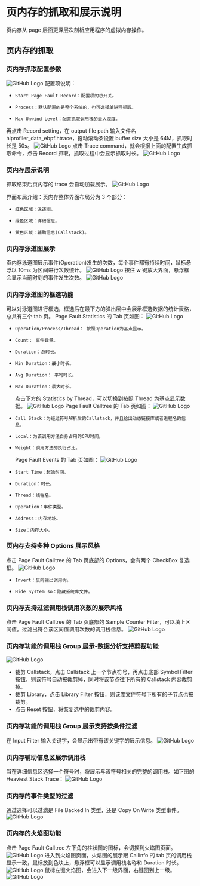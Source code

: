 # 页内存的抓取和展示说明

页内存从 page 层面更深层次剖析应用程序的虚拟内存操作。

## 页内存的抓取

### 页内存抓取配置参数

![GitHub Logo](../../figures/EBPF/ebpfsetting.jpg)
配置项说明：

-     Start Page Fault Record：配置项的总开关。
-     Process：默认配置的是整个系统的，也可选择单进程抓取。
-     Max Unwind Level：配置抓取调用栈的最大深度。

再点击 Record setting，在 output file path 输入文件名 hiprofiler_data_ebpf.htrace，拖动滚动条设置 buffer size 大小是 64M，抓取时长是 50s。
![GitHub Logo](../../figures/EBPF/ebpfrecord.jpg)
点击 Trace command，就会根据上面的配置生成抓取命令，点击 Record 抓取，抓取过程中会显示抓取时长。
![GitHub Logo](../../figures/EBPF/ebpfexcuting.jpg)

### 页内存展示说明

抓取结束后页内存的 trace 会自动加载展示。
![GitHub Logo](../../figures/EBPF/ebpfsummary.jpg)

界面布局介绍：页内存整体界面布局分为 3 个部分：

-     红色区域：泳道图。
-     绿色区域：详细信息。
-     黄色区域：辅助信息(Callstack)。

### 页内存泳道图展示

页内存泳道图展示事件(Operation)发生的次数，每个事件都有持续时间，鼠标悬浮以 10ms 为区间进行次数统计。
![GitHub Logo](../../figures/EBPF/EBPFchart.jpg)
按住 w 键放大界面，悬浮框会显示当前时刻的事件发生次数。
![GitHub Logo](../../figures/EBPF/EBPFcount.jpg)

### 页内存泳道图的框选功能

可以对泳道图进行框选，框选后在最下方的弹出层中会展示框选数据的统计表格，总共有三个 tab 页。
Page Fault Statistics 的 Tab 页如图：
![GitHub Logo](../../figures/EBPF/vmstatistics.jpg)

-     Operation/Process/Thread： 按照Operation为基点显示。
-     Count： 事件数量。
-     Duration：总时长。
-     Min Duration：最小时长。
-     Avg Duration： 平均时长。
-     Max Duration：最大时长。
  点击下方的 Statistics by Thread，可以切换到按照 Thread 为基点显示数据。
  ![GitHub Logo](../../figures/EBPF/ebpf_bythread.jpg)
  Page Fault Calltree 的 Tab 页如图：
  ![GitHub Logo](../../figures/EBPF/VMCalltree.jpg)
-     Call Stack：为经过符号解析后的Callstack，并且给出动态链接库或者进程名的信息。
-     Local：为该调用方法自身占用的CPU时间。
-     Weight：调用方法的执行占比。
  Page Fault Events 的 Tab 页如图：
  ![GitHub Logo](../../figures/EBPF/VMEvents.jpg)
-     Start Time：起始时间。
-     Duration：时长。
-     Thread：线程名。
-     Operation：事件类型。
-     Address：内存地址。
-     Size：内存大小。

### 页内存支持多种 Options 展示风格

点击 Page Fault Calltree 的 Tab 页底部的 Options，会有两个 CheckBox 复选框。
![GitHub Logo](../../figures/EBPF/vmOptions.jpg)

-     Invert：反向输出调用树。
-     Hide System so：隐藏系统库文件。

### 页内存支持过滤调用栈调用次数的展示风格

点击 Page Fault Calltree 的 Tab 页底部的 Sample Counter Filter，可以填上区间值。过滤出符合该区间值调用次数的调用栈信息。
![GitHub Logo](../../figures/EBPF/vmcounter.jpg)

### 页内存功能的调用栈 Group 展示-数据分析支持剪裁功能

![GitHub Logo](../../figures/EBPF/vmdatamining.jpg)

- 裁剪 Callstack，点击 Callstack 上一个节点符号，再点击底部 Symbol Filter 按钮，则该符号自动被裁剪掉，同时将该节点往下所有的 Callstack 内容裁剪掉。
- 裁剪 Library，点击 Library Filter 按钮，则该库文件符号下所有的子节点也被裁剪。
- 点击 Reset 按钮，将恢复选中的裁剪内容。

### 页内存功能的调用栈 Group 展示支持按条件过滤

在 Input Filter 输入关键字，会显示出带有该关键字的展示信息。
![GitHub Logo](../../figures/EBPF/vminputfilter.jpg)

### 页内存辅助信息区展示调用栈

当在详细信息区选择一个符号时，将展示与该符号相关的完整的调用栈。如下图的 Heaviest Stack Trace：
![GitHub Logo](../../figures/EBPF/vmheaviesttrace.jpg)

### 页内存的事件类型的过滤

通过选择可以过滤是 File Backed In 类型，还是 Copy On Write 类型事件。
![GitHub Logo](../../figures/EBPF/VMfilter.jpg)

### 页内存的火焰图功能

点击 Page Fault Calltree 左下角的柱状图的图标，会切换到火焰图页面。
![GitHub Logo](../../figures/EBPF/vmflame.jpg)
进入到火焰图页面，火焰图的展示跟 Callinfo 的 tab 页的调用栈显示一致，鼠标放到色块上，悬浮框可以显示调用栈名称和 Duration 时长。
![GitHub Logo](../../figures/EBPF/vmflameshow.jpg)
鼠标左键火焰图，会进入下一级界面，右键回到上一级。
![GitHub Logo](../../figures/EBPF/vmflamelevel.jpg)
